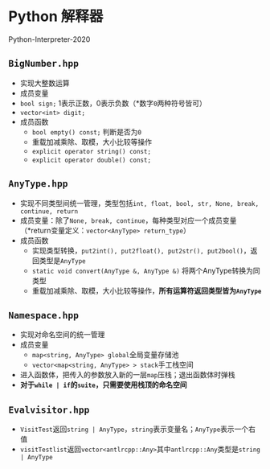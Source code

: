 # Python 解释器

Python-Interpreter-2020

## `BigNumber.hpp`

* 实现大整数运算
*  成员变量
  * `bool sign;` 1表示正数，0表示负数（*数字`0`两种符号皆可）
  * `vector<int> digit;` 
* 成员函数
  * `bool empty() const;` 判断是否为`0`
  * 重载加减乘除、取模，大小比较等操作
  * `explicit operator string() const;`
  * `explicit operator double() const;`

## `AnyType.hpp`

* 实现不同类型间统一管理，类型包括`int, float, bool, str, None, break, continue, return`
* 成员变量：除了`None, break, continue`，每种类型对应一个成员变量（*return变量定义：`vector<AnyType> return_type`）
* 成员函数
  * 实现类型转换，`put2int(), put2float(), put2str(), put2bool()`，返回类型是`AnyType`
  * `static void convert(AnyType &, AnyType &)` 将两个AnyType转换为同类型
  * 重载加减乘除、取模，大小比较等操作，**所有运算符返回类型皆为`AnyType`**

## `Namespace.hpp`

* 实现对命名空间的统一管理
* 成员变量
  * `map<string, AnyType> global`全局变量存储池
  * `vector<map<string, AnyType> > stack`手工栈空间
* 进入函数体，把传入的参数放入新的一层`map`压栈；退出函数体时弹栈
* **对于`while | if`的`suite`，只需要使用栈顶的命名空间**

## `Evalvisitor.hpp`

* `VisitTest`返回`string | AnyType`，`string`表示变量名；`AnyType`表示一个右值
* `visitTestlist`返回`vector<antlrcpp::Any>`其中`antlrcpp::Any`类型是`string | AnyType`

